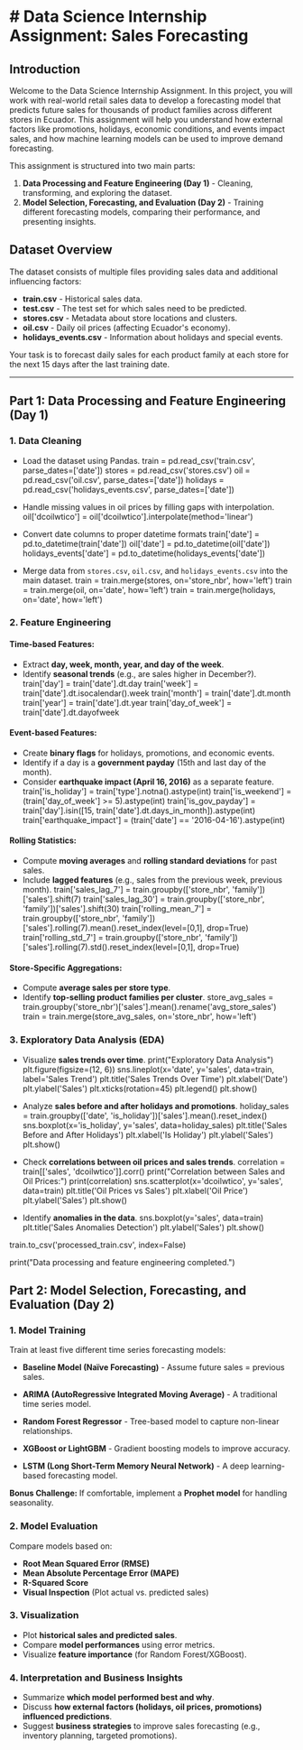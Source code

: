 # # Data Science Internship Assignment: Sales Forecasting

## Introduction
Welcome to the Data Science Internship Assignment. In this project, you will work with real-world retail sales data to develop a forecasting model that predicts future sales for thousands of product families across different stores in Ecuador. This assignment will help you understand how external factors like promotions, holidays, economic conditions, and events impact sales, and how machine learning models can be used to improve demand forecasting.

This assignment is structured into two main parts:
1. **Data Processing and Feature Engineering (Day 1)** - Cleaning, transforming, and exploring the dataset.
2. **Model Selection, Forecasting, and Evaluation (Day 2)** - Training different forecasting models, comparing their performance, and presenting insights.

## Dataset Overview
The dataset consists of multiple files providing sales data and additional influencing factors:
- **train.csv** - Historical sales data.
- **test.csv** - The test set for which sales need to be predicted.
- **stores.csv** - Metadata about store locations and clusters.
- **oil.csv** - Daily oil prices (affecting Ecuador's economy).
- **holidays_events.csv** - Information about holidays and special events.

Your task is to forecast daily sales for each product family at each store for the next 15 days after the last training date.

---
## Part 1: Data Processing and Feature Engineering (Day 1)
### 1. Data Cleaning
- Load the dataset using Pandas.
   train = pd.read_csv('train.csv', parse_dates=['date'])
   stores = pd.read_csv('stores.csv')
   oil = pd.read_csv('oil.csv', parse_dates=['date'])
   holidays = pd.read_csv('holidays_events.csv', parse_dates=['date'])

- Handle missing values in oil prices by filling gaps with interpolation.
   oil['dcoilwtico'] = oil['dcoilwtico'].interpolate(method='linear')
  
-  Convert date columns to proper datetime formats
   train['date'] = pd.to_datetime(train['date'])
   oil['date'] = pd.to_datetime(oil['date'])
   holidays_events['date'] = pd.to_datetime(holidays_events['date'])
   
- Merge data from `stores.csv`, `oil.csv`, and `holidays_events.csv` into the main dataset.
  train = train.merge(stores, on='store_nbr', how='left')
  train = train.merge(oil, on='date', how='left')
  train = train.merge(holidays, on='date', how='left')

### 2. Feature Engineering
#### Time-based Features:
- Extract **day, week, month, year, and day of the week**.
- Identify **seasonal trends** (e.g., are sales higher in December?).
train['day'] = train['date'].dt.day
train['week'] = train['date'].dt.isocalendar().week
train['month'] = train['date'].dt.month
train['year'] = train['date'].dt.year
train['day_of_week'] = train['date'].dt.dayofweek


#### Event-based Features:
- Create **binary flags** for holidays, promotions, and economic events.
- Identify if a day is a **government payday** (15th and last day of the month).
- Consider **earthquake impact (April 16, 2016)** as a separate feature.
train['is_holiday'] = train['type'].notna().astype(int)
train['is_weekend'] = (train['day_of_week'] >= 5).astype(int)
train['is_gov_payday'] = train['day'].isin([15, train['date'].dt.days_in_month]).astype(int)
train['earthquake_impact'] = (train['date'] == '2016-04-16').astype(int)


#### Rolling Statistics:
- Compute **moving averages** and **rolling standard deviations** for past sales.
- Include **lagged features** (e.g., sales from the previous week, previous month).
train['sales_lag_7'] = train.groupby(['store_nbr', 'family'])['sales'].shift(7)
train['sales_lag_30'] = train.groupby(['store_nbr', 'family'])['sales'].shift(30)
train['rolling_mean_7'] = train.groupby(['store_nbr', 'family'])['sales'].rolling(7).mean().reset_index(level=[0,1], drop=True)
train['rolling_std_7'] = train.groupby(['store_nbr', 'family'])['sales'].rolling(7).std().reset_index(level=[0,1], drop=True)


#### Store-Specific Aggregations:
- Compute **average sales per store type**.
- Identify **top-selling product families per cluster**.
store_avg_sales = train.groupby('store_nbr')['sales'].mean().rename('avg_store_sales')
train = train.merge(store_avg_sales, on='store_nbr', how='left')

### 3. Exploratory Data Analysis (EDA)
- Visualize **sales trends over time**.
print("Exploratory Data Analysis")
plt.figure(figsize=(12, 6))
sns.lineplot(x='date', y='sales', data=train, label='Sales Trend')
plt.title('Sales Trends Over Time')
plt.xlabel('Date')
plt.ylabel('Sales')
plt.xticks(rotation=45)
plt.legend()
plt.show()

- Analyze **sales before and after holidays and promotions**.
holiday_sales = train.groupby(['date', 'is_holiday'])['sales'].mean().reset_index()
sns.boxplot(x='is_holiday', y='sales', data=holiday_sales)
plt.title('Sales Before and After Holidays')
plt.xlabel('Is Holiday')
plt.ylabel('Sales')
plt.show()

- Check **correlations between oil prices and sales trends**.
correlation = train[['sales', 'dcoilwtico']].corr()
print("Correlation between Sales and Oil Prices:")
print(correlation)
sns.scatterplot(x='dcoilwtico', y='sales', data=train)
plt.title('Oil Prices vs Sales')
plt.xlabel('Oil Price')
plt.ylabel('Sales')
plt.show()

- Identify **anomalies in the data**.
sns.boxplot(y='sales', data=train)
plt.title('Sales Anomalies Detection')
plt.ylabel('Sales')
plt.show()

train.to_csv('processed_train.csv', index=False)

print("Data processing and feature engineering completed.")


## Part 2: Model Selection, Forecasting, and Evaluation (Day 2)
### 1. Model Training
Train at least five different time series forecasting models:
- **Baseline Model (Naïve Forecasting)** - Assume future sales = previous sales.

- **ARIMA (AutoRegressive Integrated Moving Average)** - A traditional time series model.
- **Random Forest Regressor** - Tree-based model to capture non-linear relationships.
- **XGBoost or LightGBM** - Gradient boosting models to improve accuracy.
- **LSTM (Long Short-Term Memory Neural Network)** - A deep learning-based forecasting model.

**Bonus Challenge:** If comfortable, implement a **Prophet model** for handling seasonality.

### 2. Model Evaluation
Compare models based on:
- **Root Mean Squared Error (RMSE)**
- **Mean Absolute Percentage Error (MAPE)**
- **R-Squared Score**
- **Visual Inspection** (Plot actual vs. predicted sales)

### 3. Visualization
- Plot **historical sales and predicted sales**.
- Compare **model performances** using error metrics.
- Visualize **feature importance** (for Random Forest/XGBoost).

### 4. Interpretation and Business Insights
- Summarize **which model performed best and why**.
- Discuss **how external factors (holidays, oil prices, promotions) influenced predictions**.
- Suggest **business strategies** to improve sales forecasting (e.g., inventory planning, targeted promotions).





